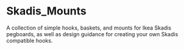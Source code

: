 # Skadis_Mounts
A collection of simple hooks, baskets, and mounts for Ikea Skadis pegboards, as well as design guidance for creating your own Skadis compatible hooks.
